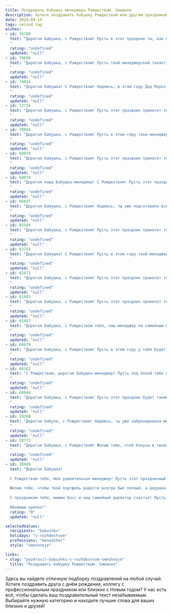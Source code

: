 ```yaml
---
title: Поздравить бабушку менеджера Рождеством. Смешное
description: Хотите поздравить бабушку Рождеством или другим праздником? Наш ИИ создаст незабываемое поздравление, а вы обязательно выделитесь среди других.  
date: 2024-09-19
tags: second tag
wishes:
- id: 76700
  text: "Дорогая Бабушка, с Рождеством! Пусть в этот праздник ты, как настоящий менеджер, заключишь выгодные сделки с Дедом Морозом и получишь самые ценные подарки. Счастья, здоровья и, конечно, скидок на все! 🎄🎁😄
  "
  rating: "undefined"
  updated: "null"
- id: 76698
  text: "Дорогая Бабушка, с Рождеством! Пусть твой менеджерский талант поможет тебе организовать лучшие праздники в этом году, а план продаж на \"вкусные угощения\" будет выполнен с перевыполнением! 😉
  "
  rating: "undefined"
  updated: "null"
- id: 74034
  text: "Дорогая бабушка! С Рождеством! Надеюсь, в этом году Дед Мороз принесет тебе не только подарки, но и скидку на авиабилеты, потому что  ты, как настоящий менеджер, заслуживаешь отдыха на Багамах! 😉
  "
  rating: "undefined"
  updated: "null"
- id: 72716
  text: "Дорогая Бабушка, с Рождеством! Пусть этот праздник принесет тебе такое же изобилие скидок, как ты находишь на распродажах по выходным, и пусть все твои «менеджерские» навыки пригодятся тебе для того, чтобы организовать праздничный ужин без единого конфликта! 😉🎄🎁
  "
  rating: "undefined"
  updated: "null"
- id: 70904
  text: "Дорогая Бабушка, с Рождеством! Пусть в этом году твои менеджерские навыки помогут тебе заключить выгодные контракты с Дедом Морозом и его помощниками, чтобы получить горы подарков! 😜
  "
  rating: "undefined"
  updated: "null"
- id: 68979
  text: "Дорогая бабушка, с Рождеством! Пусть этот праздник принесет тебе столько же радости, сколько ты приносишь нам, управляя своими \"клиентами\" - внуками, начиная от \"переговоров\" по поводу сладкого и заканчивая \"консультациями\" по вопросам \"как сделать, чтобы...\" 😉
  "
  rating: "undefined"
  updated: "null"
- id: 68079
  text: "Дорогая наша Бабушка-менеджер! С Рождеством! Пусть этот праздник принесет тебе не только рождественский пирог, но и выгодные сделки,  а вместо елочных игрушек – новые контракты! 🎉
  "
  rating: "undefined"
  updated: "null"
- id: 66697
  text: "Дорогая Бабушка, с Рождеством! Надеюсь, ты уже подготовила все \"спецпредложения\" для Деда Мороза - скидки на морковку и бесплатная доставка подарков внукам?  😉🎄 Пусть этот праздник принесет тебе только радость, а мы позаботимся о том, чтобы ты всегда чувствовала себя \"на высоте\" - как опытный менеджер по праздничному настроению! 🎉
  "
  rating: "undefined"
  updated: "null"
- id: 65504
  text: "Дорогая Бабушка, с Рождеством! Пусть этот праздник принесет тебе столько же радости, сколько ты приносишь нам своим менеджерским чутьем - то есть, море позитива и кучу подарков! 🎁🎄😄
  "
  rating: "undefined"
  updated: "null"
- id: 63754
  text: "Дорогая Бабушка! С Рождеством! Пусть в этом году твой менеджерский талант проявится в умении  управлять не только рабочими процессами, но и праздничным настроением, которое будет  расти как на дрожжах! 🥳🎄🎅
  "
  rating: "undefined"
  updated: "null"
- id: 62471
  text: "Дорогая Бабушка, с Рождеством! Пусть этот праздник принесет тебе море новогоднего настроения, кучу подарков (особенно от внуков) и... **максимальный дисконт на все твои менеджерские решения в Новом году!** 😉🎄🎁
  "
  rating: "undefined"
  updated: "null"
- id: 61993
  text: "Дорогая Бабушка, с Рождеством! Пусть этот праздник принесет тебе море подарков,  а не только  \"бонусы\" от работы менеджером! 😉  Желаю тебе праздничного настроения и  не забывай, что даже самый строгий контроль качества не нужен, когда речь идет о вкусных рождественских пирожках! 😄
  "
  rating: "undefined"
  updated: "null"
- id: 61487
  text: "Дорогая Бабушка, с Рождеством тебя, наш менеджер по семейным праздникам!  Пусть в этом году тебе удастся провести рождественские торжества  с такой же эффективностью, как ты управляешь  ежедневными делами.  Желаем, чтобы твой \"план\" на праздники  осуществился  без сбоев и чтобы на  \"счету\" было  много радости, смеха и подарков! 🎄🎁🎉
  "
  rating: "undefined"
  updated: "null"
- id: 60979
  text: "Дорогая бабушка, с Рождеством! Пусть в этом году у тебя будет столько клиентов, сколько у Деда Мороза подарков, а каждый контракт принесет столько радости, сколько ты получаешь от внуков! 😉
  "
  rating: "undefined"
  updated: "null"
- id: 60262
  text: "С Рождеством, дорогая Бабушка-менеджер! Пусть под ёлкой тебя ждут не только подарки, но и бонусы, премии и выгодные предложения! 😂🎄🎁
  "
  rating: "undefined"
  updated: "null"
- id: 60044
  text: "Дорогая Бабушка, с Рождеством! Пусть этот праздник будет таким же ярким и запоминающимся, как твой талант менеджера по внедрению новогоднего настроения в семью! 😉🎄
  "
  rating: "undefined"
  updated: "null"
- id: 59268
  text: "Дорогая бабуля, с Рождеством! Надеюсь, ты уже забронировала место в раю для меня, ведь я обещаю не пропадать зря - буду закупать елки по оптовым ценам и организовывать праздники с такой эффективностью, что даже ангел-хранитель похлопает в ладоши! 😂
  "
  rating: "undefined"
  updated: "null"
- id: 58773
  text: "Дорогая Бабушка, с Рождеством! Желаю тебе, чтоб бонусы в твоей жизни росли как на дрожжах, а план продаж был всегда перевыполнен! 😄 Пусть подарки тебе под ёлку принесут не только внуки, но и Санта-Клаус, закупившись по скидкам на распродажах! 🥳
  "
  rating: "undefined"
  updated: "null"
- id: 38989
  text: "Дорогая Бабушка!
  
  С Рождеством тебя, моя удивительная менеджер! Пусть этот праздничный день будет не только по плану, но и с запасом сладостей, нежности и тепла!
  
  Желаю тебе, чтобы твой портфель радости всегда был полный, а дедушка в роли клиента не забывал ставить тебе хорошие отзывы за умение печь пироги и создавать уют! Пусть все твои «проектные» идеи превращаются в сказочные моменты, а дедушкина тележка с подарками никогда не пустует!
  
  С праздником тебя, мамин босс и наш семейный директор счастья! Пусть под ёлкой всегда будет место для больших коробок смеха и небольших — с непосильными задачами, такие как «сегодня на ужин опять борщ»!
  
  Обнимаю крепко!"
  rating: "0"
  updated: "null"

selectedValues:
  recipients: "babushku"
  holidays: "s-rozhdestvom"
  professions: "menedzher"
  style: "smeshnoje"

links:
- slug: "pozdravit-babushku-s-rozhdestvom-smeshnoje"
  title: "Поздравить бабушку Рождеством. Смешное"
---
```


Здесь вы найдете отличную подборку поздравлений на любой случай. 
Хотите поздравить друга с днём рождения, коллегу с профессиональным праздником или близких с Новым годом? У нас есть всё, чтобы сделать ваш поздравительный текст незабываемым. Выбирайте нужную категорию и находите лучшие слова для ваших близких и друзей!
